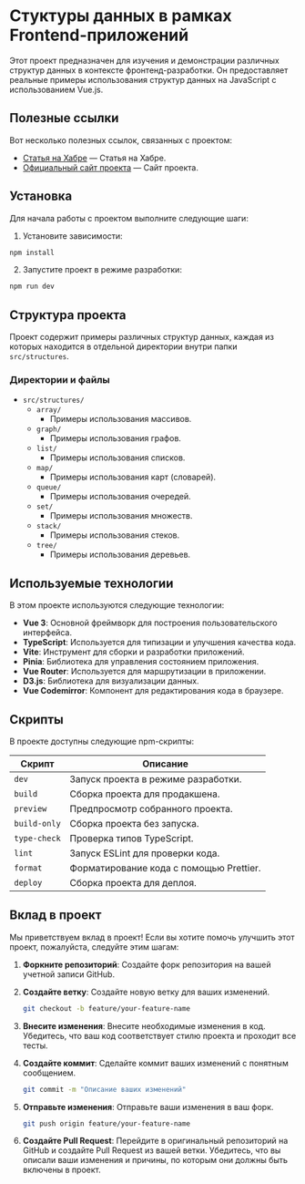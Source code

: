 # Стуктуры данных в рамках Frontend-приложений

Этот проект предназначен для изучения и демонстрации различных структур данных в контексте фронтенд-разработки. Он предоставляет реальные примеры использования структур данных на JavaScript с использованием Vue.js.

## Полезные ссылки

Вот несколько полезных ссылок, связанных с проектом:

- [Статья на Хабре](https://habr.com) — Статья на Хабре.
- [Официальный сайт проекта](https://rusag0.github.io/js-data-structures/#/) — Сайт проекта.

## Установка

Для начала работы с проектом выполните следующие шаги:

1. Установите зависимости:

```bash
npm install
```

2. Запустите проект в режиме разработки:
```bash
npm run dev
```

## Структура проекта

Проект содержит примеры различных структур данных, каждая из которых находится в отдельной директории внутри папки `src/structures`.

### Директории и файлы

- `src/structures/`
    - `array/`
        - Примеры использования массивов.
    - `graph/`
        - Примеры использования графов.
    - `list/`
        - Примеры использования списков.
    - `map/`
        - Примеры использования карт (словарей).
    - `queue/`
        - Примеры использования очередей.
    - `set/`
        - Примеры использования множеств.
    - `stack/`
        - Примеры использования стеков.
    - `tree/`
        - Примеры использования деревьев.


## Используемые технологии

В этом проекте используются следующие технологии:

- **Vue 3**: Основной фреймворк для построения пользовательского интерфейса.
- **TypeScript**: Используется для типизации и улучшения качества кода.
- **Vite**: Инструмент для сборки и разработки приложений.
- **Pinia**: Библиотека для управления состоянием приложения.
- **Vue Router**: Используется для маршрутизации в приложении.
- **D3.js**: Библиотека для визуализации данных.
- **Vue Codemirror**: Компонент для редактирования кода в браузере.


## Скрипты

В проекте доступны следующие npm-скрипты:

| Скрипт | Описание |
|--------|----------|
| `dev` | Запуск проекта в режиме разработки. |
| `build` | Сборка проекта для продакшена. |
| `preview` | Предпросмотр собранного проекта. |
| `build-only` | Сборка проекта без запуска. |
| `type-check` | Проверка типов TypeScript. |
| `lint` | Запуск ESLint для проверки кода. |
| `format` | Форматирование кода с помощью Prettier. |
| `deploy` | Сборка проекта для деплоя. |


## Вклад в проект

Мы приветствуем вклад в проект! Если вы хотите помочь улучшить этот проект, пожалуйста, следуйте этим шагам:

1. **Форкните репозиторий**: Создайте форк репозитория на вашей учетной записи GitHub.

2. **Создайте ветку**: Создайте новую ветку для ваших изменений.
   ```bash
   git checkout -b feature/your-feature-name
   ```
   
3. **Внесите изменения**: Внесите необходимые изменения в код. Убедитесь, что ваш код соответствует стилю проекта и проходит все тесты.

4. **Создайте коммит**: Сделайте коммит ваших изменений с понятным сообщением.
   ```bash
   git commit -m "Описание ваших изменений"
   ```

5. **Отправьте изменения**: Отправьте ваши изменения в ваш форк.
   ```bash
   git push origin feature/your-feature-name

6. **Создайте Pull Request**: Перейдите в оригинальный репозиторий на GitHub и создайте Pull Request из вашей ветки. Убедитесь, что вы описали ваши изменения и причины, по которым они должны быть включены в проект.
